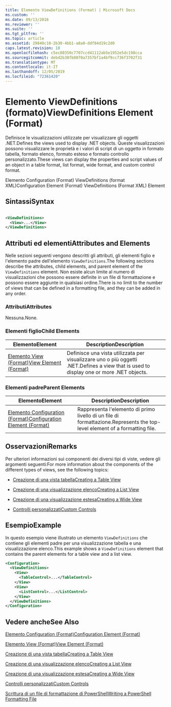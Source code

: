 ```yaml
---
title: Elemento ViewDefinitions (Format) | Microsoft Docs
ms.custom: ''
ms.date: 09/13/2016
ms.reviewer: ''
ms.suite: ''
ms.tgt_pltfrm: ''
ms.topic: article
ms.assetid: 29840c10-2b30-4bb1-a8a0-ddf84d19c2d0
caps.latest.revision: 18
ms.openlocfilehash: c5ec80350c7707ccd41112ab5e1952e5dc198cca
ms.sourcegitcommit: debd2b38fb8070a7357bf1a4bf9cc736f3702f31
ms.translationtype: MT
ms.contentlocale: it-IT
ms.lasthandoff: 12/05/2019
ms.locfileid: "72361420"
---
```

# <a name="viewdefinitions-element-format"></a><span data-ttu-id="3b655-102">Elemento ViewDefinitions (formato)</span><span class="sxs-lookup"><span data-stu-id="3b655-102">ViewDefinitions Element (Format)</span></span>

<span data-ttu-id="3b655-103">Definisce le visualizzazioni utilizzate per visualizzare gli oggetti .NET.</span><span class="sxs-lookup"><span data-stu-id="3b655-103">Defines the views used to display .NET objects.</span></span> <span data-ttu-id="3b655-104">Queste visualizzazioni possono visualizzare le proprietà e i valori di script di un oggetto in formato tabella, formato elenco, formato esteso e formato controllo personalizzato.</span><span class="sxs-lookup"><span data-stu-id="3b655-104">These views can display the properties and script values of an object  in a table format, list format, wide format, and custom control format.</span></span>

<span data-ttu-id="3b655-105">Elemento Configuration (Format) ViewDefinitions (format XML)</span><span class="sxs-lookup"><span data-stu-id="3b655-105">Configuration Element (Format) ViewDefinitions (Format XML) Element</span></span>

## <a name="syntax"></a><span data-ttu-id="3b655-106">Sintassi</span><span class="sxs-lookup"><span data-stu-id="3b655-106">Syntax</span></span>

```xml

<ViewDefinitions>
  <View>...</View>
</ViewDefinitions>
```

## <a name="attributes-and-elements"></a><span data-ttu-id="3b655-107">Attributi ed elementi</span><span class="sxs-lookup"><span data-stu-id="3b655-107">Attributes and Elements</span></span>

<span data-ttu-id="3b655-108">Nelle sezioni seguenti vengono descritti gli attributi, gli elementi figlio e l'elemento padre dell'elemento `ViewDefinitions`.</span><span class="sxs-lookup"><span data-stu-id="3b655-108">The following sections describe the attributes, child elements, and parent element of the `ViewDefinitions` element.</span></span> <span data-ttu-id="3b655-109">Non esiste alcun limite al numero di visualizzazioni che possono essere definite in un file di formattazione e possono essere aggiunte in qualsiasi ordine.</span><span class="sxs-lookup"><span data-stu-id="3b655-109">There is no limit to the number of views that can be defined in a formatting file, and they can be added in any order.</span></span>

### <a name="attributes"></a><span data-ttu-id="3b655-110">Attributi</span><span class="sxs-lookup"><span data-stu-id="3b655-110">Attributes</span></span>

<span data-ttu-id="3b655-111">Nessuna.</span><span class="sxs-lookup"><span data-stu-id="3b655-111">None.</span></span>

### <a name="child-elements"></a><span data-ttu-id="3b655-112">Elementi figlio</span><span class="sxs-lookup"><span data-stu-id="3b655-112">Child Elements</span></span>

|<span data-ttu-id="3b655-113">Elemento</span><span class="sxs-lookup"><span data-stu-id="3b655-113">Element</span></span>|<span data-ttu-id="3b655-114">Description</span><span class="sxs-lookup"><span data-stu-id="3b655-114">Description</span></span>|
|-------------|-----------------|
|[<span data-ttu-id="3b655-115">Elemento View (Format)</span><span class="sxs-lookup"><span data-stu-id="3b655-115">View Element (Format)</span></span>](./view-element-format.md)|<span data-ttu-id="3b655-116">Definisce una vista utilizzata per visualizzare uno o più oggetti .NET.</span><span class="sxs-lookup"><span data-stu-id="3b655-116">Defines a view that is used to display one or more .NET objects.</span></span>|

### <a name="parent-elements"></a><span data-ttu-id="3b655-117">Elementi padre</span><span class="sxs-lookup"><span data-stu-id="3b655-117">Parent Elements</span></span>

|<span data-ttu-id="3b655-118">Elemento</span><span class="sxs-lookup"><span data-stu-id="3b655-118">Element</span></span>|<span data-ttu-id="3b655-119">Description</span><span class="sxs-lookup"><span data-stu-id="3b655-119">Description</span></span>|
|-------------|-----------------|
|[<span data-ttu-id="3b655-120">Elemento Configuration (Format)</span><span class="sxs-lookup"><span data-stu-id="3b655-120">Configuration Element (Format)</span></span>](./configuration-element-format.md)|<span data-ttu-id="3b655-121">Rappresenta l'elemento di primo livello di un file di formattazione.</span><span class="sxs-lookup"><span data-stu-id="3b655-121">Represents the top-level element of a formatting file.</span></span>|

## <a name="remarks"></a><span data-ttu-id="3b655-122">Osservazioni</span><span class="sxs-lookup"><span data-stu-id="3b655-122">Remarks</span></span>

<span data-ttu-id="3b655-123">Per ulteriori informazioni sui componenti dei diversi tipi di viste, vedere gli argomenti seguenti:</span><span class="sxs-lookup"><span data-stu-id="3b655-123">For more information about the components of the different types of views, see the following topics:</span></span>

- [<span data-ttu-id="3b655-124">Creazione di una vista tabella</span><span class="sxs-lookup"><span data-stu-id="3b655-124">Creating a Table View</span></span>](./creating-a-table-view.md)

- [<span data-ttu-id="3b655-125">Creazione di una visualizzazione elenco</span><span class="sxs-lookup"><span data-stu-id="3b655-125">Creating a List View</span></span>](./creating-a-list-view.md)

- [<span data-ttu-id="3b655-126">Creazione di una visualizzazione estesa</span><span class="sxs-lookup"><span data-stu-id="3b655-126">Creating a Wide View</span></span>](./creating-a-wide-view.md)

- [<span data-ttu-id="3b655-127">Controlli personalizzati</span><span class="sxs-lookup"><span data-stu-id="3b655-127">Custom Controls</span></span>](./creating-custom-controls.md)

## <a name="example"></a><span data-ttu-id="3b655-128">Esempio</span><span class="sxs-lookup"><span data-stu-id="3b655-128">Example</span></span>

<span data-ttu-id="3b655-129">In questo esempio viene illustrato un elemento `ViewDefinitions` che contiene gli elementi padre per una visualizzazione tabella e una visualizzazione elenco.</span><span class="sxs-lookup"><span data-stu-id="3b655-129">This example shows a `ViewDefinitions` element that contains the parent elements for a table view and a list view.</span></span>

```xml
<Configuration>
  <ViewDefinitions>
    <View>
      <TableControl>...</TableControl>
    </View>
    <View>
      <ListControl>...</ListControl>
    </View>
  </ViewDefinitions>
</Configuration>
```

## <a name="see-also"></a><span data-ttu-id="3b655-130">Vedere anche</span><span class="sxs-lookup"><span data-stu-id="3b655-130">See Also</span></span>

[<span data-ttu-id="3b655-131">Elemento Configuration (Format)</span><span class="sxs-lookup"><span data-stu-id="3b655-131">Configuration Element (Format)</span></span>](./configuration-element-format.md)

[<span data-ttu-id="3b655-132">Elemento View (Format)</span><span class="sxs-lookup"><span data-stu-id="3b655-132">View Element (Format)</span></span>](./view-element-format.md)

[<span data-ttu-id="3b655-133">Creazione di una vista tabella</span><span class="sxs-lookup"><span data-stu-id="3b655-133">Creating a Table View</span></span>](./creating-a-table-view.md)

[<span data-ttu-id="3b655-134">Creazione di una visualizzazione elenco</span><span class="sxs-lookup"><span data-stu-id="3b655-134">Creating a List View</span></span>](./creating-a-list-view.md)

[<span data-ttu-id="3b655-135">Creazione di una visualizzazione estesa</span><span class="sxs-lookup"><span data-stu-id="3b655-135">Creating a Wide View</span></span>](./creating-a-wide-view.md)

[<span data-ttu-id="3b655-136">Controlli personalizzati</span><span class="sxs-lookup"><span data-stu-id="3b655-136">Custom Controls</span></span>](./creating-custom-controls.md)

[<span data-ttu-id="3b655-137">Scrittura di un file di formattazione di PowerShell</span><span class="sxs-lookup"><span data-stu-id="3b655-137">Writing a PowerShell Formatting File</span></span>](./writing-a-powershell-formatting-file.md)
